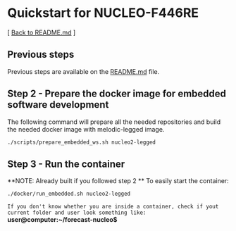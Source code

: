 # Quickstart for NUCLEO-F446RE
[ [Back to README.md](../README.md) ]

## Previous steps
Previous steps are available on the [README.md](../README.md) file.

## Step 2 - Prepare the docker image for embedded software development

The following command will prepare all the needed repositories and build the needed docker image with melodic-legged image.
```bash
./scripts/prepare_embedded_ws.sh nucleo2-legged
```

## Step 3 - Run the container
**NOTE: Already built if you followed step 2 **
To easily start the container:
```bash
./docker/run_embedded.sh nucleo2-legged
```

```If you don't know whether you are inside a container, check if yout current folder and user look something like:``` **user@computer:~/forecast-nucleo$**
